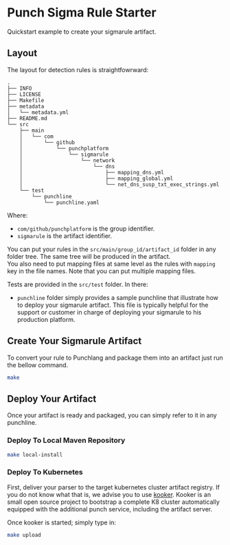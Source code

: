 # Punch Sigma Rule Starter

Quickstart example to create your sigmarule artifact. 

## Layout

The layout for detection rules is straightfowrward:

```
.
├── INFO
├── LICENSE
├── Makefile
├── metadata
│   └── metadata.yml
├── README.md
└── src
    ├── main
    │   └── com
    │       └── github
    │           └── punchplatform
    │               └── sigmarule
    │                   └── network
    │                       └── dns
    │                           ├── mapping_dns.yml
    │                           ├── mapping_global.yml
    │                           └── net_dns_susp_txt_exec_strings.yml
    └── test
        └── punchline
            └── punchline.yaml
```

Where:
* `com/github/punchplatform` is the group identifier.
* `sigmarule` is the artifact identifier.

You can put your rules in the `src/main/group_id/artifact_id` folder in any folder tree. The same tree will be produced in the artifact.  
You also need to put mapping files at same level as the rules with `mapping` key in the file names. Note that you can put multiple mapping files.

Tests are provided in the `src/test` folder. In there:
* `punchline` folder simply provides a sample punchline that illustrate how to deploy your sigmarule artifact.
This file is typically helpful for the support or customer in charge of deploying your sigmarule to his production platform.

## Create Your Sigmarule Artifact

To convert your rule to Punchlang and package them into an artifact just run the bellow command.

```sh
make
```

## Deploy Your Artifact

Once your artifact is ready and packaged, you can simply refer to it in any punchline.

### Deploy To Local Maven Repository

```sh
make local-install
```

### Deploy To Kubernetes

First, deliver your parser to the target kubernetes cluster artifact registry. 
If you do not know what that is, we advise you to use [kooker](https://github.com/punchplatform/kooker).
Kooker is an small open source project to bootstrap a complete K8 cluster automatically equipped with the
additional punch service, including the artifact server. 

Once kooker is started; simply type in:

```sh
make upload
```